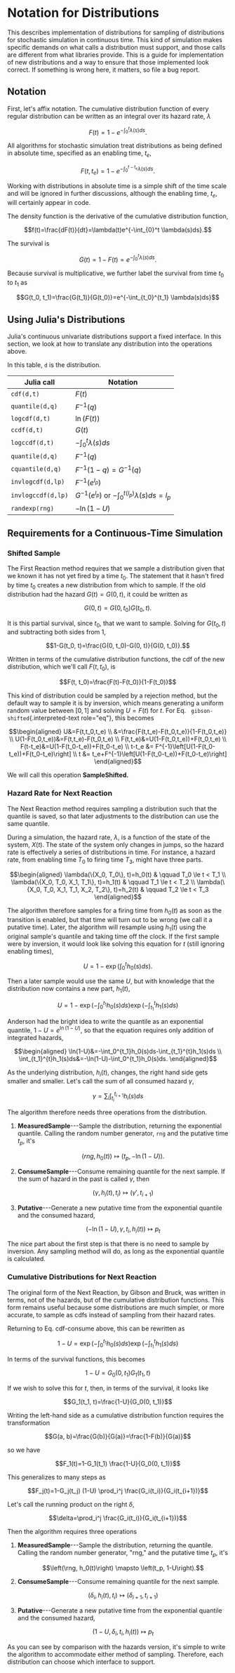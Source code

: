 # Notation for Distributions

This describes implementation of distributions for sampling of
distributions for stochastic simulation in continuous time. This kind of
simulation makes specific demands on what calls a distribution must
support, and those calls are different from what libraries provide. This
is a guide for implementation of new distributions and a way to ensure
that those implemented look correct. If something is wrong here, it
matters, so file a bug report.

## Notation

First, let's affix notation. The cumulative distribution function of
every regular distribution can be written as an integral over its hazard
rate, $\lambda$

$$F(t)=1-e^{-\int_{0}^t \lambda(s)ds}.$$

All algorithms for stochastic simulation treat distributions as being
defined in absolute time, specified as an enabling time, $t_e$,

$$F(t, t_e)=1-e^{-\int_{0}^{t-t_e} \lambda(s)ds}.$$

Working with distributions in absolute time is a simple shift of the
time scale and will be ignored in further discussions, although the
enabling time, $t_e$, will certainly appear in code.

The density function is the derivative of the cumulative distribution
function,

$$f(t)=\frac{dF(t)}{dt}=\lambda(t)e^{-\int_{0}^t \lambda(s)ds}.$$

The survival is

$$G(t)=1-F(t)=e^{-\int_{0}^t \lambda(s)ds}.$$

Because survival is multiplicative, we further label the survival from
time $t_0$ to $t_1$ as

$$G(t_0, t_1)=\frac{G(t_1)}{G(t_0)}=e^{-\int_{t_0}^{t_1} \lambda(s)ds}$$

## Using Julia's Distributions

Julia's continuous univariate distributions support a fixed interface.
In this section, we look at how to translate any distribution into the
operations above.

In this table, `d` is the distribution.

|  Julia call          | Notation                           |
|  ------------------- | ---------------------------------- |
|  `cdf(d,t)`          | $F(t)$                             |
|  `quantile(d,q)`     | $F^{-1}(q)$                        |
|  `logcdf(d,t)`       | $\ln(F(t))$                        |
|  `ccdf(d,t)`         | $G(t)$                             |
|  `logccdf(d,t)`      | $-\int_0^t \lambda(s)ds$           |
|  `quantile(d,q)`     | $F^{-1}(q)$                        |
|  `cquantile(d,q)`    | $F^{-1}(1-q)=G^{-1}(q)$            |
|  `invlogcdf(d,lp)`   | $F^{-1}(e^{l_p})$                  |
|  `invlogccdf(d,lp)`  | $G^{-1}(e^{l_p})$ or $-\int_0^{t(l_p)}\lambda(s)ds=l_p$ |
|  `randexp(rng)`      | $-\ln(1-U)$                        |


## Requirements for a Continuous-Time Simulation

### Shifted Sample

The First Reaction method requires that we sample a distribution given
that we known it has not yet fired by a time $t_0$. The statement that
it hasn't fired by time $t_0$ creates a new distribution from which to
sample. If the old distribution had the hazard $G(t)=G(0, t)$, it could
be written as

$$G(0, t)=G(0, t_0)G(t_0, t).$$

It is this partial survival, since $t_0$, that we want to sample.
Solving for $G(t_0, t)$ and subtracting both sides from 1,

$$1-G(t_0, t)=\frac{G(0, t_0)-G(0, t)}{G(0, t_0)}.$$

Written in terms of the cumulative distribution functions, the cdf of
the new distribution, which we'll call $F(t, t_0)$, is

$$F(t, t_0)=\frac{F(t)-F(t_0)}{1-F(t_0)}$$

This kind of distribution could be sampled by a rejection method, but
the default way to sample it is by inversion, which means generating a
uniform random value between $[0,1]$ and solving $U=F(t)$ for $t$. For
Eq.   `gibson-shifted`{.interpreted-text role="eq"}, this becomes

```math
\begin{aligned}
 U&=F(t,t_0,t_e) \\
  &=\frac{F(t,t_e)-F(t_0,t_e)}{1-F(t_0,t_e)} \\
U(1-F(t_0,t_e))&=F(t,t_e)-F(t_0,t_e) \\
F(t,t_e)&=U(1-F(t_0,t_e))+F(t_0,t_e) \\
F(t-t_e)&=U(1-F(t_0-t_e))+F(t_0-t_e) \\
t-t_e &= F^{-1}\left[U(1-F(t_0-t_e))+F(t_0-t_e)\right] \\
t &= t_e+F^{-1}\left[U(1-F(t_0-t_e))+F(t_0-t_e)\right]
\end{aligned}
```

We will call this operation **SampleShifted.**

### Hazard Rate for Next Reaction

The Next Reaction method requires sampling a distribution such that the
quantile is saved, so that later adjustments to the distribution can use
the same quantile.

During a simulation, the hazard rate, $\lambda$, is a function of the
state of the system, $X(t)$. The state of the system only changes in
jumps, so the hazard rate is effectively a series of distributions in
time. For instance, a hazard rate, from enabling time $T_0$ to firing
time $T_3$, might have three parts.

```math
\begin{aligned}
  \lambda(\{X_0, T_0\}, t)=h_0(t) & \qquad T_0 \le t < T_1 \\
  \lambda(\{X_0, T_0, X_1, T_1\}, t)=h_1(t) & \qquad T_1 \le t < T_2 \\
  \lambda(\{X_0, T_0, X_1, T_1, X_2, T_2\}, t)=h_2(t) & \qquad T_2 \le t < T_3
\end{aligned}
```

The algorithm therefore samples for a firing time from $h_0(t)$ as soon
as the transition is enabled, but that time will turn out to be wrong
(we call it a putative time). Later, the algorithm will resample using
$h_1(t)$ using the original sample's quantile and taking time off the
clock. If the first sample were by inversion, it would look like solving
this equation for $t$ (still ignoring enabling times),

$$U=1-\exp\left(\int_0^{t}h_0(s)ds\right).$$

Then a later sample would use the same $U$, but with knowledge that the
distribution now contains a new part, $h_1(t)$,

```math
\begin{equation}\tag{cdf-consume}
U=1-\exp\left(-\int_0^{t_1}h_0(s)ds\right)\exp\left(-\int_{t_1}^{t}h_1(s)ds\right)
\end{equation}
```

Anderson had the bright idea to write the quantile as an exponential
quantile, $1-U=e^{\ln (1-U)}$, so that the equation requires only
addition of integrated hazards,

```math
\begin{aligned}
  \ln(1-U)&=-\int_0^{t_1}h_0(s)ds-\int_{t_1}^{t}h_1(s)ds \\
  \int_{t_1}^{t}h_1(s)ds&=-\ln(1-U)-\int_0^{t_1}h_0(s)ds.
\end{aligned}
```

As the underlying distribution, $h_i(t)$, changes, the right hand side
gets smaller and smaller. Let's call the sum of all consumed hazard
$\gamma$,

$$\gamma=\sum_i \int_{t_i}^{t_{i+1}}h_i(s)ds$$

The algorithm therefore needs three operations from the distribution.

1.  **MeasuredSample**\-\--Sample the distribution, returning the
    exponential quantile. Calling the random number generator, `rng`
    and the putative time $t_p$, it's

    $$\left(rng, h_0(t)\right) \mapsto \left(t_p, -\ln(1-U)\right).$$

2.  **ConsumeSample**\-\--Consume remaining quantile for the next
    sample. If the sum of hazard in the past is called $\gamma$, then

    $$\left(\gamma, h_i(t), t_i\right) \mapsto \left(\gamma', t_{i+1}\right)$$

3.  **Putative**\-\--Generate a new putative time from the exponential
    quantile and the consumed hazard,

    $$\left(-\ln(1-U), \gamma, t_i, h_i(t)\right) \mapsto p_t$$

The nice part about the first step is that there is no need to sample by
inversion. Any sampling method will do, as long as the exponential
quantile is calculated.

### Cumulative Distributions for Next Reaction

The original form of the Next Reaction, by Gibson and Bruck, was written
in terms, not of the hazards, but of the cumulative distribution
functions. This form remains useful because some distributions are much
simpler, or more accurate, to sample as cdfs instead of sampling from
their hazard rates.

Returning to Eq. cdf-consume above, this can be rewritten as

$$1-U=\exp\left(-\int_0^{t_1}h_0(s)ds\right)\exp\left(-\int_{t_1}^{t}h_1(s)ds\right)$$

In terms of the survival functions, this becomes

$$1-U=G_0(0, t_1)G_1(t_1, t)$$

If we wish to solve this for $t$, then, in terms of the survival, it
looks like

$$G_1(t_1, t)=\frac{1-U}{G_0(0, t_1)}$$

Writing the left-hand side as a cumulative distribution function
requires the transformation

$$G(a, b)=\frac{G(b)}{G(a)}=\frac{1-F(b)}{G(a)}$$

so we have

$$F_1(t)=1-G_1(t_1) \frac{1-U}{G_0(0, t_1)}$$

This generalizes to many steps as

$$F_j(t)=1-G_j(t_j) (1-U) \prod_i^j \frac{G_i(t_i)}{G_i(t_{i+1})}$$

Let's call the running product on the right $\delta$,

$$\delta=\prod_i^j \frac{G_i(t_i)}{G_i(t_{i+1})}$$

Then the algorithm requires three operations

1.  **MeasuredSample**\-\--Sample the distribution, returning the
    quantile. Calling the random number generator, "rng," and the
    putative time $t_p$, it's

    $$\left(\rng, h_0(t)\right) \mapsto \left(t_p, 1-U\right).$$

2.  **ConsumeSample**\-\--Consume remaining quantile for the next
    sample.

    $$\left(\delta_i, h_i(t), t_i\right) \mapsto \left(\delta_{i+1}, t_{i+1}\right)$$

3.  **Putative**\-\--Generate a new putative time from the exponential
    quantile and the consumed hazard,

    $$\left(1-U, \delta_i, t_i, h_i(t)\right) \mapsto p_t$$

As you can see by comparison with the hazards version, it's simple to
write the algorithm to accommodate either method of sampling. Therefore,
each distribution can choose which interface to support.
